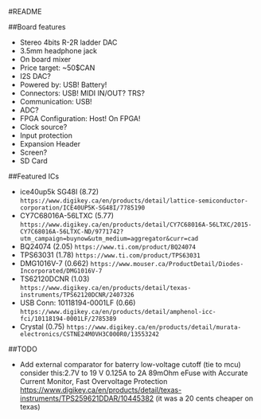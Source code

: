 #README

##Board features

* Stereo 4bits R-2R ladder DAC
* 3.5mm headphone jack
* On board mixer
* Price target: ~50$CAN
* I2S DAC?
* Powered by: USB! Battery!
* Connectors: USB! MIDI IN/OUT? TRS?
* Communication: USB!
* ADC?
* FPGA Configuration: Host! On FPGA!
* Clock source?
* Input protection
* Expansion Header
* Screen?
* SD Card

##Featured ICs

* ice40up5k SG48I (8.72) `https://www.digikey.ca/en/products/detail/lattice-semiconductor-corporation/ICE40UP5K-SG48I/7785190`
* CY7C68016A-56LTXC (5.77) `https://www.digikey.ca/en/products/detail/CY7C68016A-56LTXC/2015-CY7C68016A-56LTXC-ND/9771742?utm_campaign=buynow&utm_medium=aggregator&curr=cad`
* BQ24074 (2.05) `https://www.ti.com/product/BQ24074`
* TPS63031 (1.78) `https://www.ti.com/product/TPS63031`
* DMG1016V-7 (0.662) `https://www.mouser.ca/ProductDetail/Diodes-Incorporated/DMG1016V-7`
* TS62120DCNR (1.03) `https://www.digikey.ca/en/products/detail/texas-instruments/TPS62120DCNR/2407326`
* USB Conn: 10118194-0001LF (0.66) `https://www.digikey.ca/en/products/detail/amphenol-icc-fci/10118194-0001LF/2785389`
* Crystal (0.75) `https://www.digikey.ca/en/products/detail/murata-electronics/CSTNE24M0VH3C000R0/13553242`

##TODO

* Add external comparator for baterry low-voltage cutoff (tie to mcu)
  consider this:2.7V to 19 V 0.125A to 2A 89mOhm eFuse with Accurate Current Monitor, Fast Overvoltage Protection https://www.digikey.ca/en/products/detail/texas-instruments/TPS259621DDAR/10445382 (it was a 20 cents cheaper on texas)
